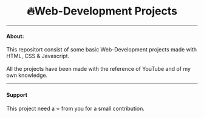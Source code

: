 
<!DOCTYPE html>
<html lang="en">
<head>
  <meta charset="UTF-8">
  <meta http-equiv="X-UA-Compatible" content="IE=edge">
  <meta name="viewport" content="width=device-width, initial-scale=1.0">
</head>
<body>
  <h1><center> 🔥Web-Development Projects</h1>
    <hr>
    <h4>About: </h4>
    <p>This repositort consist of some basic Web-Development projects made with HTML, CSS & Javascript.
      <br><br></b>
      All the projects have been made with the reference of YouTube and of my own knowledge.
    </p>
<hr></hr>
<h4>Support</h4>
<p> This project need a ⭐ from you for a small contribution.</p>
</body>
</html>
